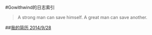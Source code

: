 #Gowithwind的日志索引
>A strong man can save himself. A great man can save another. 


##[我的简历 2014/9/28](index.html?resume)
